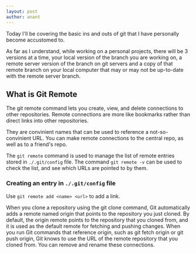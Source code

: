 ```yaml
---
layout: post
author: anant
---
```


Today I'll be covering the basic ins and outs of git that I have personally become accustomed to.

As far as I understand, while working on a personal projects, there will be 3 versions at a time, your local version of the branch you are working on, a remote server version of the branch on git servers and a copy of that remote branch on your local computer that may or may not be up-to-date with the remote server branch.

## What is Git Remote
The git remote command lets you create, view, and delete connections to other repositories. Remote connections are more like bookmarks rather than direct links into other repositories.

They are convinient names that can be used to reference a not-so-convinient URL.
You can make remote connections to the central repo, as well as to a friend's repo.

The `git remote` command is used to manage the list of remote entries stored in `./.git/config` file.
The command `git remote -v` can be used to check the list, and see which URLs are pointed to by them.

### Creating an entry in `./.git/config` file

Use `git remote add <name> <url>` to add a link.

When you clone a repository using the git clone command, Git automatically adds a remote named origin that points to the repository you just cloned. By default, the origin remote points to the repository that you cloned from, and it is used as the default remote for fetching and pushing changes. When you run Git commands that reference origin, such as git fetch origin or git push origin, Git knows to use the URL of the remote repository that you cloned from. You can remove and rename these connections.
